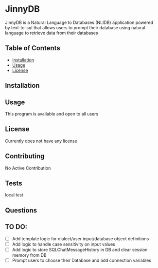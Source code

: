 # JinnyDB

JinnyDB is a Natural Language to Databases (NLIDB) application powered by text-to-sql that allows users to prompt their database using natural language to retrieve data from their databases

## Table of Contents

- [Installation](#installation)
- [Usage](#usage)
- [License](#license)

## Installation



## Usage

This program is available and open to all users

## License

Currently does not have any license

## Contributing

No Active Contribution

## Tests

local test

## Questions

## TO DO:
- [ ] Add template logic for dialect/user input/database object definitions
- [ ] Add logic to handle case sensitivity on input values
- [ ] Add logic to store SQLChatMessageHistory in DB and clear session memory from DB
- [ ] Prompt users to choose their Database and add connection variables